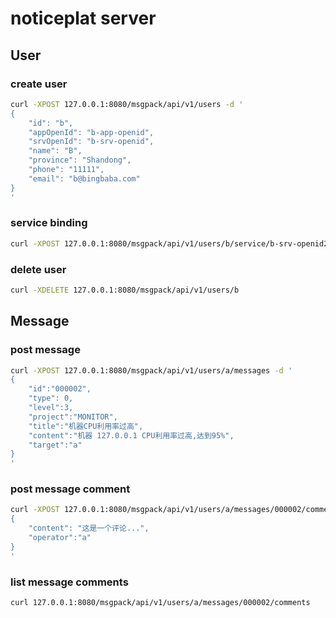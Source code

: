 # noticeplat server

## User

### create user

```bash
curl -XPOST 127.0.0.1:8080/msgpack/api/v1/users -d '
{
	"id": "b",
	"appOpenId": "b-app-openid",
	"srvOpenId": "b-srv-openid",
	"name": "B",
	"province": "Shandong",
	"phone": "11111",
	"email": "b@bingbaba.com"
}
'
```

### service binding
```bash
curl -XPOST 127.0.0.1:8080/msgpack/api/v1/users/b/service/b-srv-openid2
```

### delete user
```bash
curl -XDELETE 127.0.0.1:8080/msgpack/api/v1/users/b
```

## Message

### post message
```bash
curl -XPOST 127.0.0.1:8080/msgpack/api/v1/users/a/messages -d '
{
    "id":"000002",
    "type": 0,
    "level":3,
    "project":"MONITOR",
    "title":"机器CPU利用率过高",
    "content":"机器 127.0.0.1 CPU利用率过高,达到95%",
    "target":"a"
}
'
```

### post message comment
```bash
curl -XPOST 127.0.0.1:8080/msgpack/api/v1/users/a/messages/000002/comments -d '
{
    "content": "这是一个评论...",
    "operator":"a"
}
'
```

### list message comments
```bash
curl 127.0.0.1:8080/msgpack/api/v1/users/a/messages/000002/comments
```
